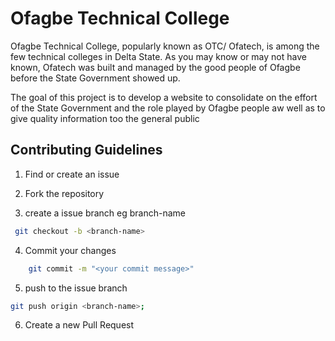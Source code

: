 # Ofagbe Technical College

Ofagbe Technical College, popularly known as OTC/ Ofatech, is among the few technical colleges in Delta State. 
As you may know or may not have known, Ofatech was built and managed by the good people of Ofagbe before the State Government showed up.

The goal of this project is to develop a website to consolidate on the effort of the State Government and the role played by Ofagbe people aw well as to give quality information too the general public

## Contributing Guidelines

1. Find or create an issue

2. Fork the repository

3. create a issue branch eg branch-name
 
  ``` bash
   git checkout -b <branch-name>
   ```
4. Commit your changes
  ``` bash
      git commit -m "<your commit message>"
  ```

5. push to the issue branch

 ``` bash
 git push origin <branch-name>;
 ```

6. Create a new Pull Request
